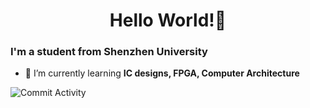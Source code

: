 <h1 align="center">Hello World!👋</h1>
<h3>I'm a student from Shenzhen University</h3>

- 🌱 I’m currently learning **IC designs, FPGA, Computer Architecture**

![Commit Activity](https://github.com/vast-zhong/blob/main/graphs/contributors)
